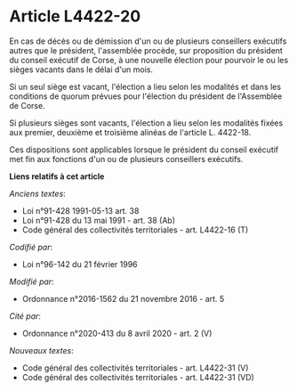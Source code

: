 # Article L4422-20

En cas de décès ou de démission d'un ou de plusieurs conseillers exécutifs autres que le président, l'assemblée procède, sur
proposition du président du conseil exécutif de Corse, à une nouvelle élection pour pourvoir le ou les sièges vacants dans le
délai d'un mois. 

Si un seul siège est vacant, l'élection a lieu selon les modalités et dans les conditions de quorum prévues pour l'élection
du président de l'Assemblée de Corse. 

Si plusieurs sièges sont vacants, l'élection a lieu selon les modalités fixées aux premier, deuxième et troisième alinéas de
l'article L. 4422-18.

Ces dispositions sont applicables lorsque le président du conseil exécutif met fin aux fonctions d'un ou de plusieurs
conseillers exécutifs.

**Liens relatifs à cet article**

_Anciens textes_:

  - Loi n°91-428 1991-05-13 art. 38
  - Loi n°91-428 du 13 mai 1991 - art. 38 (Ab)
  - Code général des collectivités territoriales - art. L4422-16 (T)

_Codifié par_:

  - Loi n°96-142 du 21 février 1996

_Modifié par_:

  - Ordonnance n°2016-1562 du 21 novembre 2016 - art. 5

_Cité par_:

  - Ordonnance n°2020-413 du 8 avril 2020 - art. 2 (V)

_Nouveaux textes_:

  - Code général des collectivités territoriales - art. L4422-31 (V)
  - Code général des collectivités territoriales - art. L4422-31 (VD)
